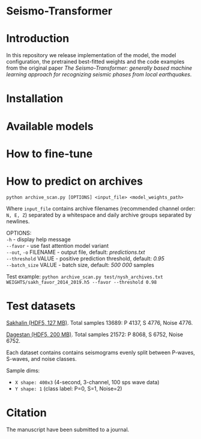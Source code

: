 # Seismo-Transformer

# Introduction

In this repository we release implementation of the model, the model configuration, the pretrained best-fitted weights and the code examples from the original paper _The Seismo-Transformer: generally based machine learning approach for recognizing seismic phases from local earthquakes_. 

# Installation

# Available models

# How to fine-tune

# How to predict on archives

`python archive_scan.py [OPTIONS] <input_file> <model_weights_path>`

Where `input_file` contains archive filenames (recommended channel order: `N, E, Z`) 
separated by a whitespace and daily archive groups separated by newlines.

OPTIONS:
<br>`-h` - display help message
<br>`--favor` - use fast attention model variant
<br>`--out`, `-o` FILENAME - output file, default: *predictions.txt*
<br>`--threshold` VALUE - positive prediction threshold, default: *0.95*
<br>`--batch_size` VALUE - batch size, default: *500 000* samples

Test example:
`python archive_scan.py test/nysh_archives.txt WEIGHTS/sakh_favor_2014_2019.h5 --favor --threshold 0.98`

# Test datasets

[Sakhalin (HDF5, 127 MB)](https://drive.google.com/file/d/1dH2JF9TQmyB6GpIB_dY1jiWAI5uqp6ED/view?usp=sharing). Total samples 13689: P 4137, S 4776, Noise 4776.

[Dagestan (HDF5, 200 MB)](https://drive.google.com/file/d/156w3I9QVnhkCo0u7wjh-c6xekE9f6B3G/view?usp=sharing). Total samples 21572: P 8068, S 6752, Noise 6752.

Each dataset contains contains seismograms evenly split between P-waves, S-waves, and noise classes. 

Sample dims:
- `X shape: 400x3` (4-second, 3-channel, 100 sps wave data)
- `Y shape: 1` (class label: P=0, S=1, Noise=2)

# Citation

The manuscript have been submitted to a journal.
